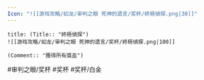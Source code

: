```yaml
---
Icon: "![[游戏攻略/如龙/审判之眼 死神的遗言/奖杯/終極偵探.png|30]]"
---
```

```ad-common-platinum-trophy
title: (Title:: "終極偵探")
![[游戏攻略/如龙/审判之眼 死神的遗言/奖杯/終極偵探.png|100]]

(Comment:: "獲得所有獎盃")
```

#审判之眼/奖杯 #奖杯 #奖杯/白金
